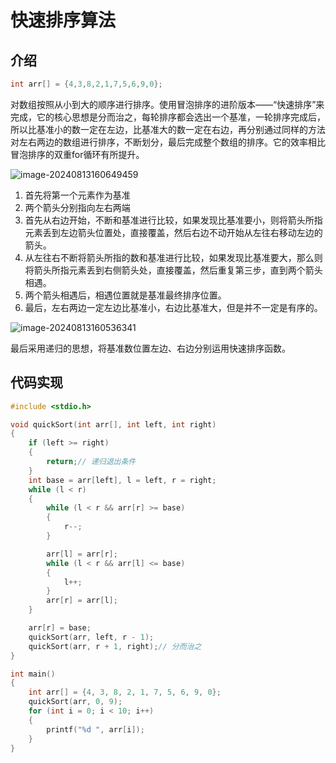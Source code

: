 # 快速排序算法

## 介绍

```c
int arr[] = {4,3,8,2,1,7,5,6,9,0};
```



对数组按照从小到大的顺序进行排序。使用冒泡排序的进阶版本——“快速排序”来完成，它的核心思想是分而治之，每轮排序都会选出一个基准，一轮排序完成后，所以比基准小的数一定在左边，比基准大的数一定在右边，再分别通过同样的方法对左右两边的数组进行排序，不断划分，最后完成整个数组的排序。它的效率相比冒泡排序的双重for循环有所提升。

![image-20240813160649459](https://picgo-1301260628.cos.ap-guangzhou.myqcloud.com/image-20240813160649459.png)

1. 首先将第一个元素作为基准
2. 两个箭头分别指向左右两端
3. 首先从右边开始，不断和基准进行比较，如果发现比基准要小，则将箭头所指元素丢到左边箭头位置处，直接覆盖，然后右边不动开始从左往右移动左边的箭头。
4. 从左往右不断将箭头所指的数和基准进行比较，如果发现比基准要大，那么则将箭头所指元素丢到右侧箭头处，直接覆盖，然后重复第三步，直到两个箭头相遇。
5. 两个箭头相遇后，相遇位置就是基准最终排序位置。
6. 最后，左右两边一定左边比基准小，右边比基准大，但是并不一定是有序的。

![image-20240813160536341](https://picgo-1301260628.cos.ap-guangzhou.myqcloud.com/image-20240813160536341.png)

最后采用递归的思想，将基准数位置左边、右边分别运用快速排序函数。

## 代码实现

```c
#include <stdio.h>

void quickSort(int arr[], int left, int right)
{
    if (left >= right)
    {
        return;// 递归退出条件
    }
    int base = arr[left], l = left, r = right;
    while (l < r)
    {
        while (l < r && arr[r] >= base)
        {
            r--;
        }

        arr[l] = arr[r];
        while (l < r && arr[l] <= base)
        {
            l++;
        }
        arr[r] = arr[l];
    }

    arr[r] = base;
    quickSort(arr, left, r - 1);
    quickSort(arr, r + 1, right);// 分而治之
}

int main()
{
    int arr[] = {4, 3, 8, 2, 1, 7, 5, 6, 9, 0};
    quickSort(arr, 0, 9);
    for (int i = 0; i < 10; i++)
    {
        printf("%d ", arr[i]);
    }
}
```

